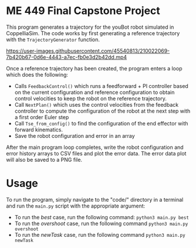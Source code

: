 # ME 449 Final Capstone Project

This program generates a trajectory for the youBot robot simulated in CoppelliaSim. 
The code works by first generating a reference trajectory with the `TrajectoryGenerator`
function.


https://user-images.githubusercontent.com/45540813/210022069-7b420b67-0d6e-4443-a7ec-fb0e3d2b42dd.mp4


Once a reference trajectory has been created, the program enters a loop
which does the following:
- Calls `FeedbackControl()` which runs a feedforward + PI controller based
on the current configuration and reference configuration to obtain control velocities
to keep the robot on the reference trajectory.
- Call `NextPlan()` which uses the control velocities from the feedback controller to 
compute the configuration of the robot at the next step with a first order Euler step
- Call `Tse_from_config()` to find the configuration of the end effector with forward kinematics.
- Save the robot configuration and error in an array

After the main program loop completes, write the robot configuration and error history arrays to
CSV files and plot the error data. The error data plot will also be saved to a PNG file.

# Usage
To run the program, simply navigate to the "code/" directory in a terminal 
and run the `main.py` script with the appropriate argument:

- To run the *best* case, run the following command:
`python3 main.py best`
- To run the *overshoot* case, run the following command
`python3 main.py overshoot`
- To run the *newTask* case, run the following command
`python3 main.py newTask`



